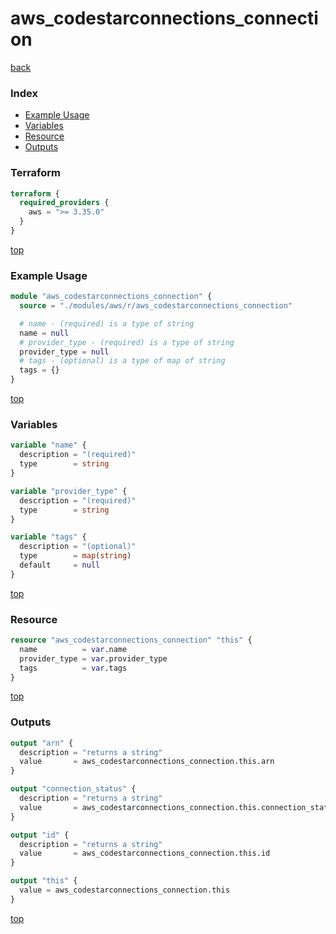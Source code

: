 # aws_codestarconnections_connection

[back](../aws.md)

### Index

- [Example Usage](#example-usage)
- [Variables](#variables)
- [Resource](#resource)
- [Outputs](#outputs)

### Terraform

```terraform
terraform {
  required_providers {
    aws = ">= 3.35.0"
  }
}
```

[top](#index)

### Example Usage

```terraform
module "aws_codestarconnections_connection" {
  source = "./modules/aws/r/aws_codestarconnections_connection"

  # name - (required) is a type of string
  name = null
  # provider_type - (required) is a type of string
  provider_type = null
  # tags - (optional) is a type of map of string
  tags = {}
}
```

[top](#index)

### Variables

```terraform
variable "name" {
  description = "(required)"
  type        = string
}

variable "provider_type" {
  description = "(required)"
  type        = string
}

variable "tags" {
  description = "(optional)"
  type        = map(string)
  default     = null
}
```

[top](#index)

### Resource

```terraform
resource "aws_codestarconnections_connection" "this" {
  name          = var.name
  provider_type = var.provider_type
  tags          = var.tags
}
```

[top](#index)

### Outputs

```terraform
output "arn" {
  description = "returns a string"
  value       = aws_codestarconnections_connection.this.arn
}

output "connection_status" {
  description = "returns a string"
  value       = aws_codestarconnections_connection.this.connection_status
}

output "id" {
  description = "returns a string"
  value       = aws_codestarconnections_connection.this.id
}

output "this" {
  value = aws_codestarconnections_connection.this
}
```

[top](#index)